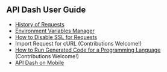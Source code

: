 ## API Dash User Guide

- [History of Requests](https://github.com/foss42/apidash/blob/main/doc/user_guide/his_user_guide.md)
- [Environment Variables Manager](https://github.com/foss42/apidash/blob/main/doc/user_guide/env_user_guide.md)
- [How to Disable SSL for Requests](https://github.com/foss42/apidash/blob/main/doc/user_guide/disable_ssl.md)
- Import Request for cURL (Contributions Welcome!)
- [How to Run Generated Code for a Programming Language](https://github.com/foss42/apidash/blob/main/doc/user_guide/instructions_to_run_generated_code.md) (Contributions Welcome!)
- [API Dash on Mobile](https://github.com/foss42/apidash/blob/main/doc/user_guide/req_user_guide.md)
